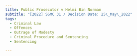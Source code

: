 ```yaml
---
title: Public Prosecutor v Helmi Bin Norman
subtitle: "[2022] SGMC 31 / Decision Date: 25\_May\_2022"
tags:
  - Criminal Law
  - Offences
  - Outrage of Modesty
  - Criminal Procedure and Sentencing
  - Sentencing

---
```

